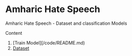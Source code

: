 # Amharic Hate Speech
Amharic Hate Speech - Dataset and classification Models

Content
1. [Train Model][/code/README.md)
2. [Dataset]()
